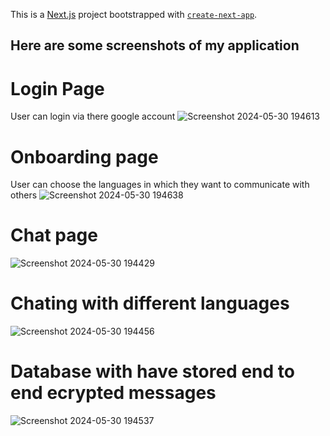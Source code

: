This is a [Next.js](https://nextjs.org/) project bootstrapped with [`create-next-app`](https://github.com/vercel/next.js/tree/canary/packages/create-next-app).

## Here are some screenshots of my application

# Login Page
User can login via there google account
![Screenshot 2024-05-30 194613](https://github.com/Mirfan9n/Connect-US-Multilingual-chat-app-with-E2E-encryption-FRONTEND/assets/113027496/599ec8f0-a59c-4ce6-a341-2a13adeabf13)

# Onboarding page
User can choose the languages in which they want to communicate with others 
![Screenshot 2024-05-30 194638](https://github.com/Mirfan9n/Connect-US-Multilingual-chat-app-with-E2E-encryption-FRONTEND/assets/113027496/3a1e4da1-cab8-413b-aa81-5852f7848c89)

# Chat page
![Screenshot 2024-05-30 194429](https://github.com/Mirfan9n/Connect-US-Multilingual-chat-app-with-E2E-encryption-FRONTEND/assets/113027496/76263397-6278-4f9e-8519-1d81cf46b5f4)

# Chating with different languages
![Screenshot 2024-05-30 194456](https://github.com/Mirfan9n/Connect-US-Multilingual-chat-app-with-E2E-encryption-FRONTEND/assets/113027496/9a921c84-b099-4201-bd6c-c679cd83b045)

# Database with have stored end to end ecrypted messages

![Screenshot 2024-05-30 194537](https://github.com/Mirfan9n/Connect-US-Multilingual-chat-app-with-E2E-encryption-FRONTEND/assets/113027496/8e3238ba-bfa6-4fdf-87ad-85762da54d9a)

